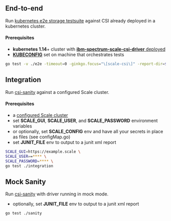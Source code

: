 
[//]: # (links)
[csi_sanity]: (https://github.com/kubernetes-csi/csi-test/tree/master/pkg/sanity)
[kubernetes e2e storage testsuite]: (https://github.com/kubernetes/kubernetes/tree/master/test/e2e/storage/testsuites)
[KUBECONFIG]: (https://kubernetes.io/docs/concepts/configuration/organize-cluster-access-kubeconfig/#the-kubeconfig-environment-variable)
[scale_csi_prereqs]: (../#pre-requisites-for-installing-and-running-the-csi-driver)

## End-to-end
Run [kubernetes e2e storage testsuite][kubernetes e2e storage testsuite] against CSI already deployed in a kubernetes cluster.

#### Prerequisites
* **kubernetes 1.14**+ cluster with [**ibm-spectrum-scale-csi-driver** deployed][scale_csi_prereqs]
* [**KUBECONFIG**][KUBECONFIG] set on machine that orchestrates tests

```bash
go test -v ./e2e -timeout=0 -ginkgo.focus="\[scale-csi\]" -report-dir=$HOME/
```

## Integration
Run [csi-sanity][csi_sanity] against a configured Scale cluster.

#### Prerequisites
* a [configured Scale cluster][scale_csi_prereqs]
* set **SCALE_GUI**, **SCALE_USER**, and **SCALE_PASSWORD** environment variables
* or optionally, set **SCALE_CONFIG** env and have all your secrets in place as files (see configMap.go)
* set **JUNIT_FILE** env to output to a junit xml report
```bash
SCALE_GUI=https://example.scale \
SCALE_USER==**** \
SCALE_PASSWORD=**** \
go test ./integration
```

## Mock Sanity
Run [csi-sanity][csi_sanity] with driver running in mock mode.

* optionally, set **JUNIT_FILE** env to output to a junit xml report
```bash
go test ./sanity
```